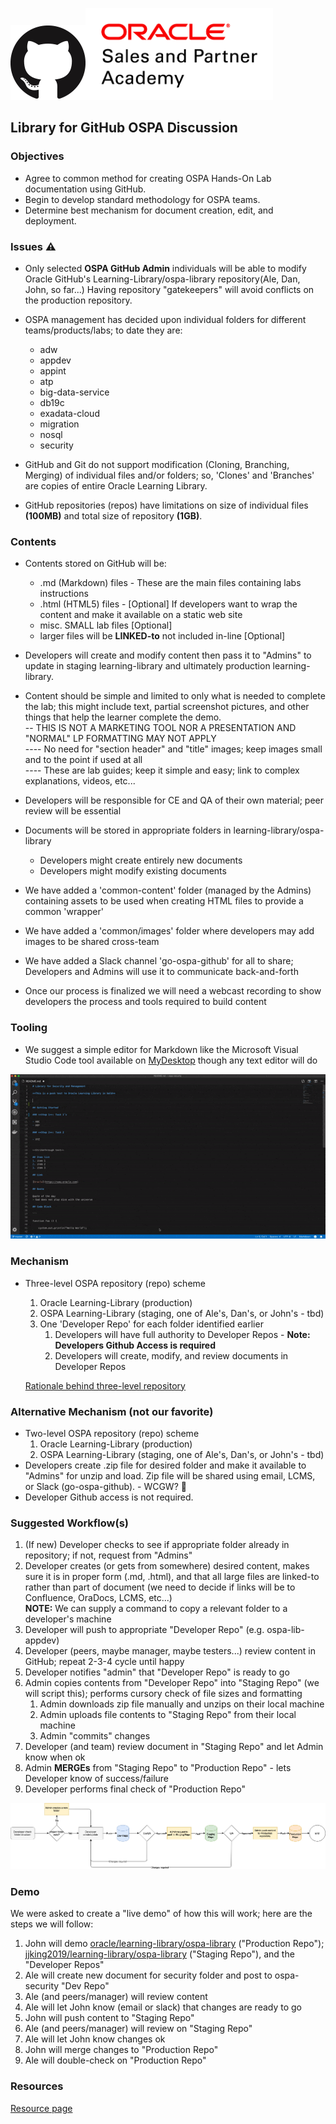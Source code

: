 ![](images/GitHub-Mark-120px-plus.png)![](../common/images/O-SalesPartnerAcademy-rgb.png)

## Library for GitHub OSPA Discussion
### Objectives
* Agree to common method for creating OSPA Hands-On Lab documentation using GitHub.
* Begin to develop standard methodology for OSPA teams.
* Determine best mechanism for document creation, edit, and deployment.

### Issues :warning:
* Only selected **OSPA GitHub Admin** individuals will be able to modify Oracle GitHub's Learning-Library/ospa-library repository(Ale, Dan, John, so far...) Having repository "gatekeepers" will avoid conflicts on the production repository.
* OSPA management has decided upon individual folders for different teams/products/labs; to date they are: 
  * adw 
  * appdev 
  * appint 
  * atp 
  * big-data-service
  * db19c
  * exadata-cloud 
  * migration 
  * nosql 
  * security
 
* GitHub and Git do not support modification (Cloning, Branching, Merging) of individual files and/or folders; so, 'Clones' and 'Branches' are copies of entire Oracle Learning Library.
* GitHub repositories (repos) have limitations on size of individual files **(100MB)** and total size of repository **(1GB)**.
### Contents
* Contents stored on GitHub will be:
  * .md (Markdown) files - These are the main files containing labs instructions
  * .html (HTML5) files - [Optional] If developers want to wrap the content and make it available on a static web site
  * misc. SMALL lab files [Optional]
  * larger files will be **LINKED-to** not included in-line [Optional]
* Developers will create and modify content then pass it to "Admins" to update in staging learning-library and ultimately production learning-library.
* Content should be simple and limited to only what is needed to complete the lab; this might include text, partial screenshot pictures, and other things that help the learner complete the demo. 
<br/>-- THIS IS NOT A MARKETING TOOL NOR A PRESENTATION AND "NORMAL" LP FORMATTING MAY NOT APPLY
<br/>---- No need for "section header" and "title" images; keep images small and to the point if used at all
<br/>---- These are lab guides; keep it simple and easy; link to complex explanations, videos, etc...

* Developers will be responsible for CE and QA of their own material; peer review will be essential
* Documents will be stored in appropriate folders in learning-library/ospa-library
  * Developers might create entirely new documents
  * Developers might modify existing documents
* We have added a 'common-content' folder (managed by the Admins) containing assets to be used when creating HTML files to provide a common 'wrapper'
* We have added a 'common/images' folder where developers may add images to be shared cross-team
* We have added a Slack channel 'go-ospa-github' for all to share; Developers and Admins will use it to communicate back-and-forth
* Once our process is finalized we will need a webcast recording to show developers the process and tools required to build content 
### Tooling
* We suggest a simple editor for Markdown like the Microsoft Visual Studio Code tool available on [MyDesktop](http://mydesktop.oraclecorp.com/myd/myd_software_licenses.show_complete_list) though any text editor will do

![](images/VisualCode.gif)
### Mechanism
* Three-level OSPA repository (repo) scheme
   1. Oracle Learning-Library (production)
   1. OSPA Learning-Library (staging, one of Ale's, Dan's, or John's - tbd)
   1. One 'Developer Repo' for each folder identified earlier
      1. Developers will have full authority to Developer Repos - **Note: Developers Github Access is required**
      1. Developers will create, modify, and review documents in Developer Repos
      
   [Rationale behind three-level repository](threelevel.md)

### Alternative Mechanism (not our favorite)
* Two-level OSPA repository (repo) scheme
   1. Oracle Learning-Library (production)
   1. OSPA Learning-Library (staging, one of Ale's, Dan's, or John's - tbd)
* Developers create .zip file for desired folder and make it available to "Admins" for unzip and load. Zip file will be shared using email, LCMS, or Slack (go-ospa-github). - WCGW? :pray:
* Developer Github access is not required.

### Suggested Workflow(s)
   1. (If new) Developer checks to see if appropriate folder already in repository; if not, request from "Admins"
   1. Developer creates (or gets from somewhere) desired content, makes sure it is in proper form (.md, .html), and that all large files are linked-to rather than part of document (we need to decide if links will be to Confluence, OraDocs, LCMS, etc...)</br>
   __NOTE:__ We can supply a command to copy a relevant folder to a developer's machine
   1. Developer will push to appropriate "Developer Repo" (e.g. ospa-lib-appdev)
   1. Developer (peers, maybe manager, maybe testers...) review content in GitHub; repeat 2-3-4 cycle until happy
   1. Developer notifies "admin" that "Developer Repo" is ready to go
   1. Admin copies contents from "Developer Repo" into "Staging Repo" (we will script this); performs cursory check of file sizes and formatting
      1. Admin downloads zip file manually and unzips on their local machine
      1. Admin uploads file contents to "Staging Repo" from their local machine
      1. Admin "commits" changes
   1. Developer (and team) review document in "Staging Repo" and let Admin know when ok
   1. Admin __MERGEs__ from "Staging Repo" to "Production Repo" - lets Developer know of success/failure
   1. Developer performs final check of "Production Repo"
   
   
   ![](images/Flowchart.png)
   

### Demo
We were asked to create a "live demo" of how this will work; here are the steps we will follow:

1. John will demo [oracle/learning-library/ospa-library](https://github.com/oracle/learning-library) ("Production Repo"); [jjking2019/learning-library/ospa-library](https://github.com/jjking2019/learning-library) ("Staging Repo"), and the "Developer Repos"
1. Ale will create new document for security folder and post to ospa-security "Dev Repo"
1. Ale (and peers/manager) will review content
1. Ale will let John know (email or slack) that changes are ready to go
1. John will push content to "Staging Repo"
1. Ale (and peers/manager) will review on "Staging Repo"
1. Ale will let John know changes ok
1. John will merge changes to "Production Repo"
1. Ale will double-check on "Production Repo"

### Resources
[Resource page](resources.md)
